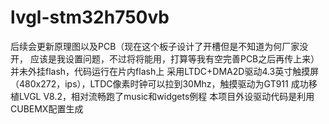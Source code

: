 # lvgl-stm32h750vb
后续会更新原理图以及PCB（现在这个板子设计了开槽但是不知道为何厂家没开，
应该是我设置问题，不过将将能用，打算等我有空完善PCB之后再传上来）
并未外挂flash，代码运行在片内flash上
采用LTDC+DMA2D驱动4.3英寸触摸屏（480x272，ips），LTDC像素时钟可以拉到30Mhz，触摸驱动为GT911
成功移植LVGL V8.2，相对流畅跑了music和widgets例程
本项目外设驱动代码是利用CUBEMX配置生成
